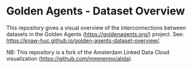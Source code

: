 # Golden Agents - Dataset Overview

This repository gives a visual overview of the interconnections between datasets in the Golden Agents (https://goldenagents.org/) project. See: https://knaw-huc.github.io/golden-agents-dataset-overview/. 

NB: This repository is a fork of the Amsterdam Linked Data Cloud visualization (https://github.com/mmmenno/alida). 
